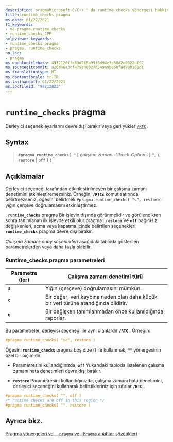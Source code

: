 ```yaml
---
description: pragmaMicrosoft C/C++ ' da runtime_checks yönergesi hakkında daha fazla bilgi edinin
title: runtime_checks pragma
ms.date: 01/22/2021
f1_keywords:
- vc-pragma.runtime_checks
- runtime_checks_CPP
helpviewer_keywords:
- runtime_checks pragma
- pragma, runtime_checks
no-loc:
- pragma
ms.openlocfilehash: 4932126ffe33d2f8a99f6d94e3c58d2c0322df92
ms.sourcegitcommit: a26a66a3cf479e0e827d549a9b850fad99b108d1
ms.translationtype: MT
ms.contentlocale: tr-TR
ms.lasthandoff: 01/22/2021
ms.locfileid: "98712823"
---
```

# <a name="runtime_checks-no-locpragma"></a>`runtime_checks` pragma

Derleyici seçenek ayarlarını devre dışı bırakır veya geri yükler [`/RTC`](../build/reference/rtc-run-time-error-checks.md) .

## <a name="syntax"></a>Syntax

> **`#pragma runtime_checks( "`** [ *çalışma zamanı-Check-Options* ] **`",`** { **`restore`** | **`off`** } **`)`**

## <a name="remarks"></a>Açıklamalar

Derleyici seçeneği tarafından etkinleştirilmeyen bir çalışma zamanı denetimini etkinleştiremezsiniz. Örneğin, **`/RTCs`** komut satırında belirtmezseniz, öğesini belirtmek `#pragma runtime_checks( "s", restore)` yığın çerçeve doğrulamasını etkinleştirmez.

, **`runtime_checks`** pragma Bir işlevin dışında görünmelidir ve görülendikten sonra tanımlanan ilk işlevde etkili olur pragma . **`restore`** Ve **`off`** bağımsız değişkenleri, açma veya kapatma içinde belirtilen seçenekleri **`runtime_checks`** pragma devre dışı bırakır.

*Çalışma zamanı-onay seçenekleri* aşağıdaki tabloda gösterilen parametrelerden veya daha fazla olabilir.

### <a name="parameters-of-the-runtime_checks-pragma"></a>Runtime_checks pragma parametreleri

| Parametre (ler) | Çalışma zamanı denetimi türü |
|--------------------|-----------------------------|
| **`s`** | Yığın (çerçeve) doğrulamasını mümkün. |
| **`c`** | Bir değer, veri kaybına neden olan daha küçük bir veri türüne atandığında bildirir. |
| **`u`** | Bir değişken tanımlanmadan önce kullanıldığında raporlar. |

Bu parametreler, derleyici seçeneği ile aynı olanlardır **`/RTC`** . Örneğin:

```cpp
#pragma runtime_checks( "sc", restore )
```

Öğesini **`runtime_checks`** pragma boş dize () ile kullanmak, **`""`** yönergesinin özel bir biçimidir:

- Parametresini kullandığınızda, **`off`** Yukarıdaki tabloda listelenen çalışma zamanı hata denetimleri devre dışı bırakır.

- **`restore`** Parametresini kullandığınızda, çalışma zamanı hata denetimini, derleyici seçeneğini kullanarak belirttikleriniz için sıfırlar **`/RTC`** .

```cpp
#pragma runtime_checks( "", off )
/* runtime checks are off in this region */
#pragma runtime_checks( "", restore )
```

## <a name="see-also"></a>Ayrıca bkz.

[Pragma yönergeleri ve `__pragma` ve `_Pragma` anahtar sözcükleri](./pragma-directives-and-the-pragma-keyword.md)
